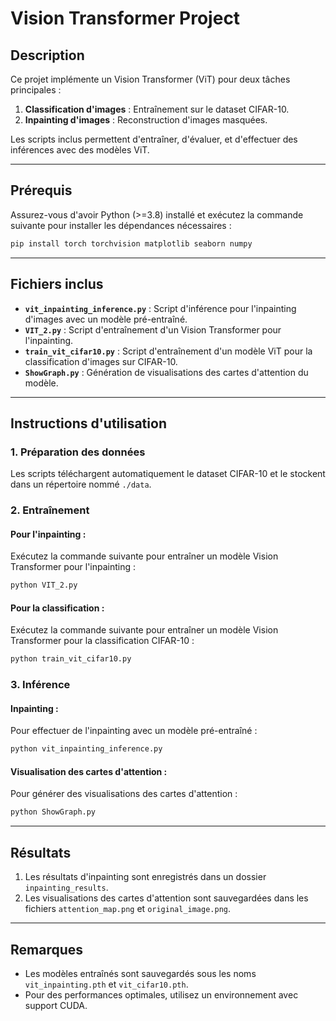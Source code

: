 
# Vision Transformer Project

## Description

Ce projet implémente un Vision Transformer (ViT) pour deux tâches principales :
1. **Classification d'images** : Entraînement sur le dataset CIFAR-10.
2. **Inpainting d'images** : Reconstruction d'images masquées.

Les scripts inclus permettent d'entraîner, d'évaluer, et d'effectuer des inférences avec des modèles ViT.

---

## Prérequis

Assurez-vous d'avoir Python (>=3.8) installé et exécutez la commande suivante pour installer les dépendances nécessaires :

```bash
pip install torch torchvision matplotlib seaborn numpy
```

---

## Fichiers inclus

- **`vit_inpainting_inference.py`** : Script d'inférence pour l'inpainting d'images avec un modèle pré-entraîné.
- **`VIT_2.py`** : Script d'entraînement d'un Vision Transformer pour l'inpainting.
- **`train_vit_cifar10.py`** : Script d'entraînement d'un modèle ViT pour la classification d'images sur CIFAR-10.
- **`ShowGraph.py`** : Génération de visualisations des cartes d'attention du modèle.

---

## Instructions d'utilisation

### 1. Préparation des données

Les scripts téléchargent automatiquement le dataset CIFAR-10 et le stockent dans un répertoire nommé `./data`.

### 2. Entraînement

#### Pour l'inpainting :
Exécutez la commande suivante pour entraîner un modèle Vision Transformer pour l'inpainting :
```bash
python VIT_2.py
```

#### Pour la classification :
Exécutez la commande suivante pour entraîner un modèle Vision Transformer pour la classification CIFAR-10 :
```bash
python train_vit_cifar10.py
```

### 3. Inférence

#### Inpainting :
Pour effectuer de l'inpainting avec un modèle pré-entraîné :
```bash
python vit_inpainting_inference.py
```

#### Visualisation des cartes d'attention :
Pour générer des visualisations des cartes d'attention :
```bash
python ShowGraph.py
```

---

## Résultats

1. Les résultats d'inpainting sont enregistrés dans un dossier `inpainting_results`.
2. Les visualisations des cartes d'attention sont sauvegardées dans les fichiers `attention_map.png` et `original_image.png`.

---

## Remarques

- Les modèles entraînés sont sauvegardés sous les noms `vit_inpainting.pth` et `vit_cifar10.pth`.
- Pour des performances optimales, utilisez un environnement avec support CUDA.
